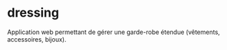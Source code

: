 # dressing
Application web permettant de gérer une garde-robe étendue (vêtements, accessoires, bijoux).
